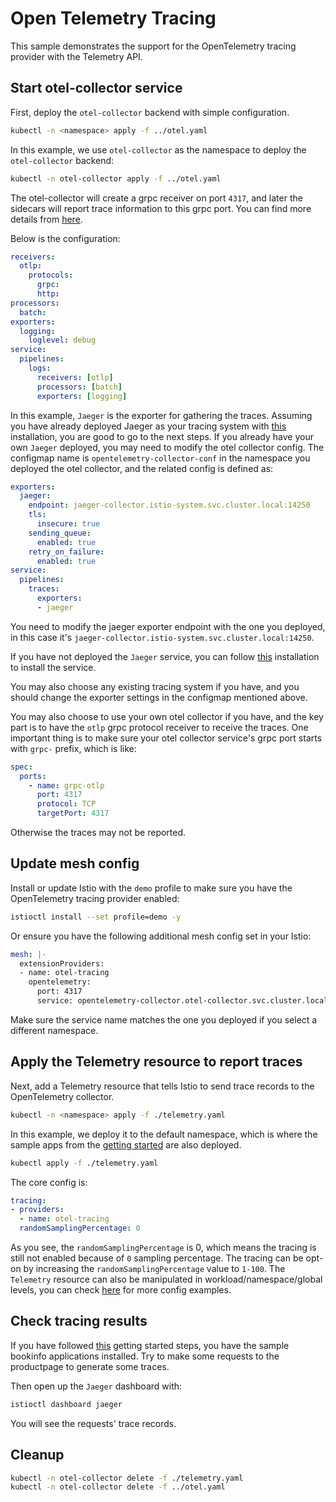 # Open Telemetry Tracing

This sample demonstrates the support for the OpenTelemetry tracing provider with the Telemetry API.

## Start otel-collector service

First, deploy the `otel-collector` backend with simple configuration.

```bash
kubectl -n <namespace> apply -f ../otel.yaml
```

In this example, we use `otel-collector` as the namespace to deploy the `otel-collector` backend:

```bash
kubectl -n otel-collector apply -f ../otel.yaml
```

The otel-collector will create a grpc receiver on port `4317`, and later the sidecars will report trace information to this grpc port. You can find more details from [here](https://github.com/open-telemetry/opentelemetry-collector).

Below is the configuration:

```yaml
receivers:
  otlp:
    protocols:
      grpc:
      http:
processors:
  batch:
exporters:
  logging:
    loglevel: debug
service:
  pipelines:
    logs:
      receivers: [otlp]
      processors: [batch]
      exporters: [logging]
```

In this example, `Jaeger` is the exporter for gathering the traces. Assuming you have already deployed Jaeger as your tracing system with [this](https://istio.io/latest/docs/ops/integrations/jaeger/) installation, you are good to go to the next steps. If you already have your own `Jaeger` deployed, you may need to modify the otel collector config. The configmap name is `opentelemetry-collector-conf` in the namespace you deployed the otel collector, and the related config is defined as:

```yaml
exporters:
  jaeger:
    endpoint: jaeger-collector.istio-system.svc.cluster.local:14250
    tls:
      insecure: true
    sending_queue:
      enabled: true
    retry_on_failure:
      enabled: true
service:
  pipelines:
    traces:
      exporters:
      - jaeger
```

You need to modify the jaeger exporter endpoint with the one you deployed, in this case it's `jaeger-collector.istio-system.svc.cluster.local:14250`.

If you have not deployed the `Jaeger` service, you can follow [this](https://istio.io/latest/docs/ops/integrations/jaeger/) installation to install the service.

You may also choose any existing tracing system if you have, and you should change the exporter settings in the configmap mentioned above.

You may also choose to use your own otel collector if you have, and the key part is to have the `otlp` grpc protocol receiver to receive the traces. One important thing is to make sure your otel collector service's grpc port starts with `grpc-` prefix, which is like:

```yaml
spec:
  ports:
    - name: grpc-otlp
      port: 4317
      protocol: TCP
      targetPort: 4317
```

Otherwise the traces may not be reported.

## Update mesh config

Install or update Istio with the `demo` profile to make sure you have the OpenTelemetry tracing provider enabled:

```bash
istioctl install --set profile=demo -y
```

Or ensure you have the following additional mesh config set in your Istio:

```yaml
mesh: |-
  extensionProviders:
  - name: otel-tracing
    opentelemetry:
      port: 4317
      service: opentelemetry-collector.otel-collector.svc.cluster.local
```

Make sure the service name matches the one you deployed if you select a different namespace.

## Apply the Telemetry resource to report traces

Next, add a Telemetry resource that tells Istio to send trace records to the OpenTelemetry collector.

```bash
kubectl -n <namespace> apply -f ./telemetry.yaml
```

In this example, we deploy it to the default namespace, which is where the sample apps
from the [getting started](https://istio.io/latest/docs/setup/getting-started) are also deployed.

```bash
kubectl apply -f ./telemetry.yaml
```

The core config is:

```yaml
tracing:
- providers:
  - name: otel-tracing
  randomSamplingPercentage: 0
```

As you see, the `randomSamplingPercentage` is 0, which means the tracing is still not enabled because of `0` sampling percentage. The tracing can be opt-on by increasing the `randomSamplingPercentage` value to `1-100`. The `Telemetry` resource can also be manipulated in workload/namespace/global levels, you can check [here](https://istio.io/latest/docs/reference/config/telemetry/) for more config examples.

## Check tracing results

If you have followed [this](https://istio.io/latest/docs/setup/getting-started/) getting started steps, you have the sample bookinfo applications installed. Try to make some requests to the productpage to generate some traces.

Then open up the `Jaeger` dashboard with:

```bash
istioctl dashboard jaeger
```

You will see the requests' trace records.

## Cleanup

```bash
kubectl -n otel-collector delete -f ./telemetry.yaml
kubectl -n otel-collector delete -f ../otel.yaml
```
